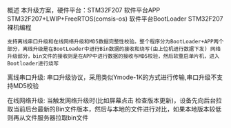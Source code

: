 概述
    本升级方案，硬件平台：STM32F207 软件平台APP STM32F207+LWIP+FreeRTOS(comsis-os)  软件平台BootLoader STM32F207裸机编程

    支持离线串口升级和在线网络升级和MD5数据完整性校验。整个程序分为BootLoader+APP两个部分，离线升级是在BootLoader中进行Bin数据的接收和烧写(由上位机进行数据下发) 网络升级部分，bin文件的接收则是在APP中进行数据的接收与MD5校验，然后软重启单片机，进入Bootloader进行烧写
    
离线串口升级: 
  串口升级协议，采用类似Ymode-1K的方式进行传输,串口升级不支持MD5校验
  
在线网络升级: 
 当触发网络升级时(比如屏幕点击 检查版本更新)，设备先向后台拉取当前后台最新的Bin文件版本，然后与本地的文件进行对比，如果本地版本较低则再从文件服务器拉取bin文件
 
 
